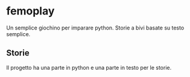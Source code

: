# femoplay
Un semplice giochino per imparare python. Storie a bivi basate su testo semplice.

## Storie
Il progetto ha una parte in python e una parte in testo per le storie.

